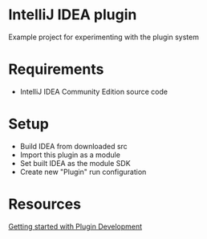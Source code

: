 # IntelliJ IDEA plugin
Example project for experimenting with the plugin system

# Requirements
- IntelliJ IDEA Community Edition source code

# Setup
- Build IDEA from downloaded src
- Import this plugin as a module
- Set built IDEA as the module SDK
- Create new "Plugin" run configuration

# Resources
[Getting started with Plugin Development](http://confluence.jetbrains.com/display/IDEADEV/Getting+Started+with+Plugin+Development)
